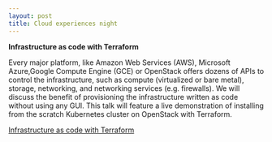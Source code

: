 ```yaml
---
layout: post
title: Cloud experiences night
---
```


**Infrastructure as code with Terraform**

Every major platform, like Amazon Web Services (AWS), Microsoft Azure,Google Compute Engine (GCE) or OpenStack offers dozens of APIs to control the infrastructure, such as compute (virtualized or bare metal), storage, networking, and networking services (e.g. firewalls). We will discuss the benefit of provisioning the infrastructure written as code without using any GUI. This talk will feature a live demonstration of installing from the scratch Kubernetes cluster on OpenStack with Terraform.

[Infrastructure as code with Terraform](/pres/InfraAsCodeWithTerraform/index.html)
